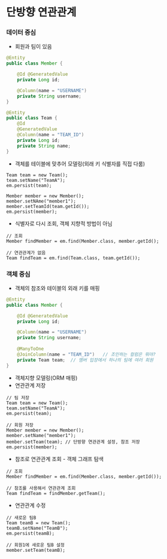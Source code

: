 # 단방향 연관관계

### 데이터 중심
- 회원과 팀이 있음
```java
@Entity
public class Member {

    @Id @GeneratedValue
    private Long id;

    @Column(name = "USERNAME")
    private String username;
}

@Entity
public class Team {
    @Id
    @GeneratedValue
    @Column(name = "TEAM_ID")
    private Long id;
    private String name;
}
```
- 객체를 테이블에 맞추어 모델링(외래 키 식별자를 직접 다룸)
```text
Team team = new Team();
team.setName("TeamA");
em.persist(team);

Member member = new Member();
member.setNAme("member1");
member.setTeamId(team.getId());
em.persist(member);
```
- 식별자로 다시 조회, 객체 지향적 방법이 아님
```text
// 조회
Member findMember = em.find(Member.class, member.getId();

// 연관관계가 없음
Team findTeam = em.find(Team.class, team.getId());
```

### 객체 중심
- 객체의 참조와 테이블의 외래 키를 매핑
```java
@Entity
public class Member {

    @Id @GeneratedValue
    private Long id;

    @Column(name = "USERNAME")
    private String username;
    
    @ManyToOne
    @JoinColumn(name = "TEAM_ID")   // 조인하는 컬럼은 뭐야?
    private Team team;  // 멤버 입장에서 하나의 팀에 여러 회원
}
```
- 객체지향 모델링(ORM 매핑)
- 연관관계 저장
```text
// 팀 저장
Team team = new Team();
team.setName("TeamA");
em.persist(team);

// 회원 저장
Member member = new Member();
member.setName("member1");
member.setTeam(team); // 단방향 연관관계 설정, 참조 저장
em.persist(member);
```
- 참조로 연관관계 조회 - 객체 그래프 탐색
```text
// 조회
Member findMember = em.find(Member.class, member.getId());

// 참조를 사용해서 연관관계 조회
Team findTeam = findMember.getTeam();
```
- 연관관계 수정
```text
// 새로운 팀B
Team teamB = new Team();
teamB.setName("TeamB");
em.persist(teamB);

// 회원1에 새로운 팀B 설정
member.setTeam(teamB);
```